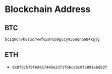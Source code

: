 # Blockchain Address

## BTC

`bc1qnunvkvsucrwwfu20ru69gucy956uqn6a84kpjg`

## ETH 

- `0x8f8c5f0f6d017448e2d71fbbca8c9fe891ebd82f`

